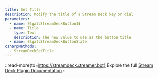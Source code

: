 ```yaml
---
title: Set Title
description: Modify the title of a Stream Deck key or dial
parameters:
  - name: ElgatoStreamDeckButtonId
  - name: Title
    type: Text
    description: The new value to use as the button title
  - name: ElgatoStreamDeckButtonState
csharpMethods:
  - StreamDeckSetTitle
---
```


::read-more{to=https://streamdeck.streamer.bot}
Explore the full [Stream Deck Plugin Documentation](https://streamdeck.streamer.bot)
::
